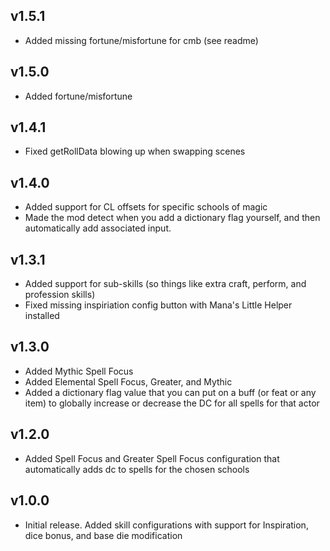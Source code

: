 ## v1.5.1
- Added missing fortune/misfortune for cmb (see readme)

## v1.5.0
- Added fortune/misfortune

## v1.4.1
- Fixed getRollData blowing up when swapping scenes

## v1.4.0
- Added support for CL offsets for specific schools of magic
- Made the mod detect when you add a dictionary flag yourself, and then automatically add associated input.

## v1.3.1
- Added support for sub-skills (so things like extra craft, perform, and profession skills)
- Fixed missing inspiriation config button with Mana's Little Helper installed

## v1.3.0
- Added Mythic Spell Focus
- Added Elemental Spell Focus, Greater, and Mythic
- Added a dictionary flag value that you can put on a buff (or feat or any item) to globally increase or decrease the DC for all spells for that actor

## v1.2.0
- Added Spell Focus and Greater Spell Focus configuration that automatically adds dc to spells for the chosen schools

## v1.0.0
- Initial release. Added skill configurations with support for Inspiration, dice bonus, and base die modification
